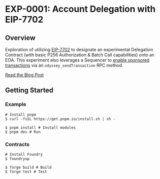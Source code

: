 # EXP-0001: Account Delegation with EIP-7702

## Overview

Exploration of utilizing [EIP-7702](https://eips.ethereum.org/EIPS/eip-7702) to designate an experimental Delegation Contract (with basic P256 Authorization & Batch Call capabilities) onto an EOA. This experiment also leverages a Sequencer to [enable sponsored transactions](https://ithaca.xyz/writings/orc-0001) via an `odyssey_sendTransaction` RPC method. 

[Read the Blog Post](https://www.ithaca.xyz/writings/exp-0001)

## Getting Started

### Example 

```shell
# Install pnpm
$ curl -fsSL https://get.pnpm.io/install.sh | sh - 

$ pnpm install # Install modules
$ pnpm dev # Run
```

### Contracts

```shell
# Install Foundry
$ foundryup

$ forge build # Build
$ forge test # Test
```

